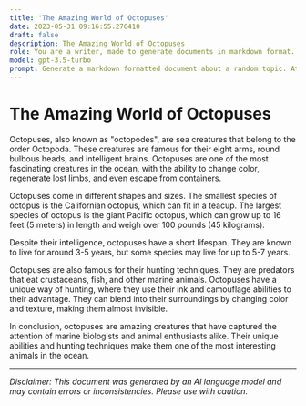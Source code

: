 ```yaml
---
title: 'The Amazing World of Octopuses'
date: 2023-05-31 09:16:55.276410
draft: false
description: The Amazing World of Octopuses
role: You are a writer, made to generate documents in markdown format. It is very important that all of the documents you generate are in valid markdown format.
model: gpt-3.5-turbo
prompt: Generate a markdown formatted document about a random topic. At the bottom, include a disclaimer explaining that the document was generated by you. The first line of the document should be the title. Make sure that the entire document is in proper markdown format, using a mix of various tags to make the document visually appealing.
---
```


# The Amazing World of Octopuses

Octopuses, also known as "octopodes", are sea creatures that belong to the order Octopoda. These creatures are famous for their eight arms, round bulbous heads, and intelligent brains. Octopuses are one of the most fascinating creatures in the ocean, with the ability to change color, regenerate lost limbs, and even escape from containers. 

Octopuses come in different shapes and sizes. The smallest species of octopus is the Californian octopus, which can fit in a teacup. The largest species of octopus is the giant Pacific octopus, which can grow up to 16 feet (5 meters) in length and weigh over 100 pounds (45 kilograms).

Despite their intelligence, octopuses have a short lifespan. They are known to live for around 3-5 years, but some species may live for up to 5-7 years. 

Octopuses are also famous for their hunting techniques. They are predators that eat crustaceans, fish, and other marine animals. Octopuses have a unique way of hunting, where they use their ink and camouflage abilities to their advantage. They can blend into their surroundings by changing color and texture, making them almost invisible. 

In conclusion, octopuses are amazing creatures that have captured the attention of marine biologists and animal enthusiasts alike. Their unique abilities and hunting techniques make them one of the most interesting animals in the ocean.

---

*Disclaimer: This document was generated by an AI language model and may contain errors or inconsistencies. Please use with caution.*
